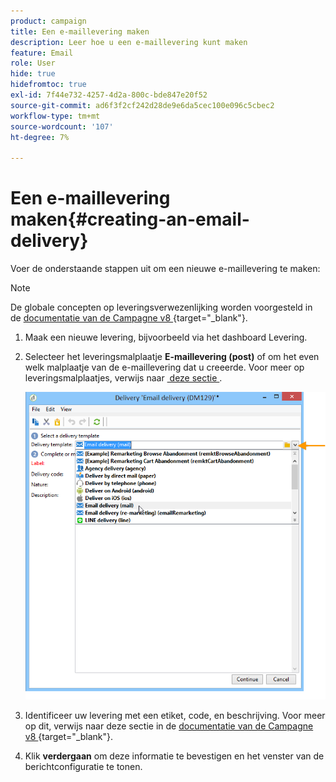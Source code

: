 ```yaml
---
product: campaign
title: Een e-maillevering maken
description: Leer hoe u een e-maillevering kunt maken
feature: Email
role: User
hide: true
hidefromtoc: true
exl-id: 7f44e732-4257-4d2a-800c-bde847e20f52
source-git-commit: ad6f3f2cf242d28de9e6da5cec100e096c5cbec2
workflow-type: tm+mt
source-wordcount: '107'
ht-degree: 7%

---
```


# Een e-maillevering maken{#creating-an-email-delivery}

Voer de onderstaande stappen uit om een nieuwe e-maillevering te maken:

>[!NOTE]
>
>De globale concepten op leveringsverwezenlijking worden voorgesteld in de [&#x200B; documentatie van de Campagne v8 &#x200B;](https://experienceleague.adobe.com/docs/campaign/campaign-v8/send/create-message.html?lang=nl-NL){target="_blank"}.

1. Maak een nieuwe levering, bijvoorbeeld via het dashboard Levering.
1. Selecteer het leveringsmalplaatje **E-maillevering (post)** of om het even welk malplaatje van de e-maillevering dat u creeerde. Voor meer op leveringsmalplaatjes, verwijs naar [&#x200B; deze sectie &#x200B;](about-templates.md).

   ![](assets/s_ncs_user_wizard_email01_1.png)

1. Identificeer uw levering met een etiket, code, en beschrijving. Voor meer op dit, verwijs naar deze sectie in de [&#x200B; documentatie van de Campagne v8 &#x200B;](https://experienceleague.adobe.com/docs/campaign/campaign-v8/send/create-message.html?lang=nl-NL#create-the-delivery){target="_blank"}.
1. Klik **verdergaan** om deze informatie te bevestigen en het venster van de berichtconfiguratie te tonen.
